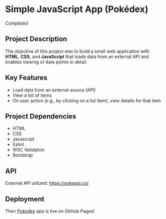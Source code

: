 # Simple JavaScript App (Pokédex)
*Completed*
## Project Description 
The objective of this project was to build a small web application with **HTML**, **CSS**, and **JavaScript** that loads data from an external API and enables viewing of data points in detail.
## Key Features
* Load data from an external source (API)
* View a list of items
* On user action (e.g., by clicking on a list item), view details for that item
 ## Project Dependencies
* HTML
* CSS
* Javascript
* Eslint
* W3C Validation
* Bootstrap
## API
External API utilized: https://pokeapi.co/
## Deployment
Then [Pokedex](https://nmhdz.github.io/PokeDex-App/) app is live on GitHub Pages!

